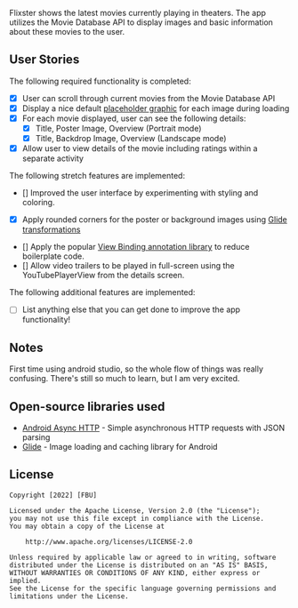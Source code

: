 Flixster shows the latest movies currently playing in theaters. The app utilizes the Movie Database API to display images and basic information about these movies to the user.

## User Stories

The following required functionality is completed:

* [x] User can scroll through current movies from the Movie Database API
* [x] Display a nice default [placeholder graphic](https://guides.codepath.org/android/Displaying-Images-with-the-Glide-Library#advanced-usage) for each image during loading
* [x] For each movie displayed, user can see the following details:
  * [x] Title, Poster Image, Overview (Portrait mode)
  * [x] Title, Backdrop Image, Overview (Landscape mode)
* [x] Allow user to view details of the movie including ratings within a separate activity

The following stretch features are implemented:

* [] Improved the user interface by experimenting with styling and coloring.
* [x] Apply rounded corners for the poster or background images using [Glide transformations](https://guides.codepath.org/android/Displaying-Images-with-the-Glide-Library#transformations)
* [] Apply the popular [View Binding annotation library](http://guides.codepath.org/android/Reducing-View-Boilerplate-with-ViewBinding) to reduce boilerplate code.
* [] Allow video trailers to be played in full-screen using the YouTubePlayerView from the details screen.

The following additional features are implemented:

* [ ] List anything else that you can get done to improve the app functionality!

## Notes

First time using android studio, so the whole flow of things was really confusing. There's still so much to learn, but I am very excited.

## Open-source libraries used

- [Android Async HTTP](https://github.com/loopj/android-async-http) - Simple asynchronous HTTP requests with JSON parsing
- [Glide](https://github.com/bumptech/glide) - Image loading and caching library for Android

## License

    Copyright [2022] [FBU]

    Licensed under the Apache License, Version 2.0 (the "License");
    you may not use this file except in compliance with the License.
    You may obtain a copy of the License at

        http://www.apache.org/licenses/LICENSE-2.0

    Unless required by applicable law or agreed to in writing, software
    distributed under the License is distributed on an "AS IS" BASIS,
    WITHOUT WARRANTIES OR CONDITIONS OF ANY KIND, either express or implied.
    See the License for the specific language governing permissions and
    limitations under the License.
